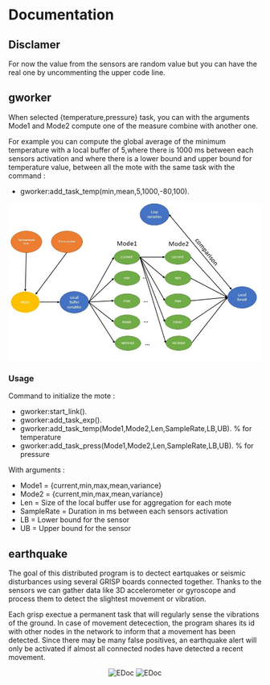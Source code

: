 # Documentation
## Disclamer

For now the value from the sensors are random value but you can have the real one by uncommenting the upper code line.

## gworker

When selected {temperature,pressure} task, you can with the arguments Mode1 and Mode2 compute one of the measure combine with another one. 

For example you can compute the global average of the minimum temperature with a local buffer of 5,where there is 1000 ms between each sensors activation and where there is a lower bound and upper bound for temperature value, between all the mote with the same task with the command : 
- gworker:add_task_temp(min,mean,5,1000,-80,100). 

<p align="center">
  <img src="resources/presentation_gworker.jpg" alt="EDoc"/>
</p>

### Usage 

Command to initialize the mote : 
- gworker:start_link().
- gworker:add_task_exp().
- gworker:add_task_temp(Mode1,Mode2,Len,SampleRate,LB,UB). % for temperature
- gworker:add_task_press(Mode1,Mode2,Len,SampleRate,LB,UB). % for pressure

With arguments : 
- Mode1      = {current,min,max,mean,variance}
- Mode2      = {current,min,max,mean,variance}
- Len        = Size of the local buffer use for aggregation for each mote
- SampleRate = Duration in ms between each sensors activation
- LB         = Lower bound for the sensor
- UB         = Upper bound for the sensor







## earthquake

The goal of this distributed program is to dectect eartquakes or seismic disturbances using several GRISP boards connected together. Thanks to the sensors we can gather data like 3D accelerometer or gyroscope and process them to detect the slightest movement or vibration.

Each grisp exectue a permanent task that will regularly sense the vibrations of the ground. In case of movement detecection, the program shares its id with other nodes in the network to inform that a movement has been detected. Since there may be many false positives, an earthquake alert will only be activated if almost all connected nodes have detected a recent movement.


<p align="center">
  <img src="resources/quake0.jpg" alt="EDoc"/>
  <img src="resources/quake1_gworker.jpg" alt="EDoc"/>
</p>
